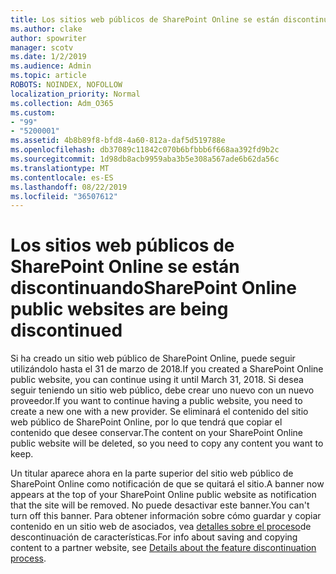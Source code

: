 ```yaml
---
title: Los sitios web públicos de SharePoint Online se están discontinuando
ms.author: clake
author: spowriter
manager: scotv
ms.date: 1/2/2019
ms.audience: Admin
ms.topic: article
ROBOTS: NOINDEX, NOFOLLOW
localization_priority: Normal
ms.collection: Adm_O365
ms.custom:
- "99"
- "5200001"
ms.assetid: 4b8b89f8-bfd8-4a60-812a-daf5d519788e
ms.openlocfilehash: db37089c11842c070b6bfbbb6f668aa392fd9b2c
ms.sourcegitcommit: 1d98db8acb9959aba3b5e308a567ade6b62da56c
ms.translationtype: MT
ms.contentlocale: es-ES
ms.lasthandoff: 08/22/2019
ms.locfileid: "36507612"
---
```

# <a name="sharepoint-online-public-websites-are-being-discontinued"></a><span data-ttu-id="32a81-102">Los sitios web públicos de SharePoint Online se están discontinuando</span><span class="sxs-lookup"><span data-stu-id="32a81-102">SharePoint Online public websites are being discontinued</span></span>

<span data-ttu-id="32a81-103">Si ha creado un sitio web público de SharePoint Online, puede seguir utilizándolo hasta el 31 de marzo de 2018.</span><span class="sxs-lookup"><span data-stu-id="32a81-103">If you created a SharePoint Online public website, you can continue using it until March 31, 2018.</span></span> <span data-ttu-id="32a81-104">Si desea seguir teniendo un sitio web público, debe crear uno nuevo con un nuevo proveedor.</span><span class="sxs-lookup"><span data-stu-id="32a81-104">If you want to continue having a public website, you need to create a new one with a new provider.</span></span> <span data-ttu-id="32a81-105">Se eliminará el contenido del sitio web público de SharePoint Online, por lo que tendrá que copiar el contenido que desee conservar.</span><span class="sxs-lookup"><span data-stu-id="32a81-105">The content on your SharePoint Online public website will be deleted, so you need to copy any content you want to keep.</span></span>
  
<span data-ttu-id="32a81-106">Un titular aparece ahora en la parte superior del sitio web público de SharePoint Online como notificación de que se quitará el sitio.</span><span class="sxs-lookup"><span data-stu-id="32a81-106">A banner now appears at the top of your SharePoint Online public website as notification that the site will be removed.</span></span> <span data-ttu-id="32a81-107">No puede desactivar este banner.</span><span class="sxs-lookup"><span data-stu-id="32a81-107">You can't turn off this banner.</span></span> <span data-ttu-id="32a81-108">Para obtener información sobre cómo guardar y copiar contenido en un sitio web de asociados, vea [detalles sobre el proceso](https://go.microsoft.com/fwlink/?linkid=866980)de descontinuación de características.</span><span class="sxs-lookup"><span data-stu-id="32a81-108">For info about saving and copying content to a partner website, see [Details about the feature discontinuation process](https://go.microsoft.com/fwlink/?linkid=866980).</span></span>
  